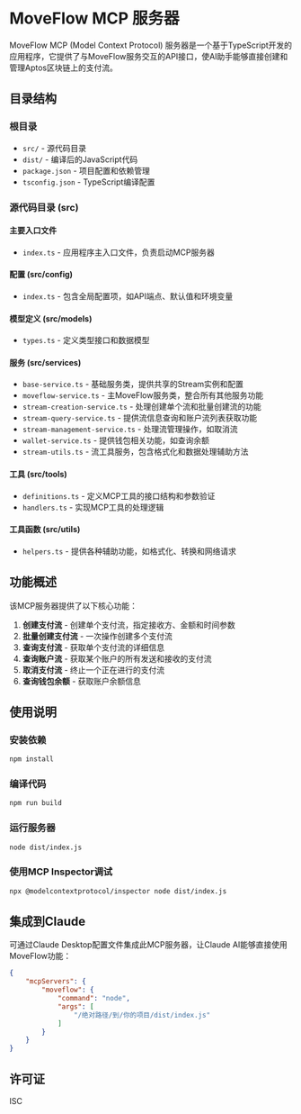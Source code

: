 # MoveFlow MCP 服务器

MoveFlow MCP (Model Context Protocol) 服务器是一个基于TypeScript开发的应用程序，它提供了与MoveFlow服务交互的API接口，使AI助手能够直接创建和管理Aptos区块链上的支付流。

## 目录结构

### 根目录
- `src/` - 源代码目录
- `dist/` - 编译后的JavaScript代码
- `package.json` - 项目配置和依赖管理
- `tsconfig.json` - TypeScript编译配置

### 源代码目录 (src)

#### 主要入口文件
- `index.ts` - 应用程序主入口文件，负责启动MCP服务器

#### 配置 (src/config)
- `index.ts` - 包含全局配置项，如API端点、默认值和环境变量

#### 模型定义 (src/models)
- `types.ts` - 定义类型接口和数据模型

#### 服务 (src/services)
- `base-service.ts` - 基础服务类，提供共享的Stream实例和配置
- `moveflow-service.ts` - 主MoveFlow服务类，整合所有其他服务功能
- `stream-creation-service.ts` - 处理创建单个流和批量创建流的功能
- `stream-query-service.ts` - 提供流信息查询和账户流列表获取功能 
- `stream-management-service.ts` - 处理流管理操作，如取消流
- `wallet-service.ts` - 提供钱包相关功能，如查询余额
- `stream-utils.ts` - 流工具服务，包含格式化和数据处理辅助方法

#### 工具 (src/tools)
- `definitions.ts` - 定义MCP工具的接口结构和参数验证
- `handlers.ts` - 实现MCP工具的处理逻辑

#### 工具函数 (src/utils)
- `helpers.ts` - 提供各种辅助功能，如格式化、转换和网络请求

## 功能概述

该MCP服务器提供了以下核心功能：

1. **创建支付流** - 创建单个支付流，指定接收方、金额和时间参数
2. **批量创建支付流** - 一次操作创建多个支付流
3. **查询支付流** - 获取单个支付流的详细信息
4. **查询账户流** - 获取某个账户的所有发送和接收的支付流
5. **取消支付流** - 终止一个正在进行的支付流
6. **查询钱包余额** - 获取账户余额信息

## 使用说明

### 安装依赖
```bash
npm install
```

### 编译代码
```bash
npm run build
```

### 运行服务器
```bash
node dist/index.js
```

### 使用MCP Inspector调试
```bash
npx @modelcontextprotocol/inspector node dist/index.js
```

## 集成到Claude
可通过Claude Desktop配置文件集成此MCP服务器，让Claude AI能够直接使用MoveFlow功能：

```json
{
    "mcpServers": {
        "moveflow": {
            "command": "node",
            "args": [
                "/绝对路径/到/你的项目/dist/index.js"
            ]
        }
    }
}
```

## 许可证

ISC 